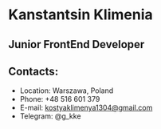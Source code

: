 # **Kanstantsin Klimenia**
## Junior FrontEnd Developer
## Contacts:
* Location: Warszawa, Poland
* Phone: +48 516 601 379
* E-mail: kostyaklimenya1304@gmail.com
* Telegram: @g_kke
